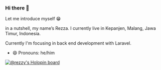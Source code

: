 ### Hi there 👋
Let me introduce myself 😁

in a nutshell, my name’s Rezza. I currently live in Kepanjen, Malang, Jawa Timur, Indonesia.

Currently I'm focusing in back end development with Laravel.

- 😄 Pronouns: he/him

[![@rezzy's Holopin board](https://holopin.me/rezzy)](https://holopin.io/@rezzy)
<!--
**Rezza14/Rezza14** is a ✨ _special_ ✨ repository because its `README.md` (this file) appears on your GitHub profile.

Here are some ideas to get you started:


- 🌱 I’m currently learning ...
- 👯 I’m looking to collaborate on ...
- 🤔 I’m looking for help with ...
- 💬 Ask me about ...
- 📫 How to reach me: ...
- 😄 Pronouns: ...
- ⚡ Fun fact: ...
-->
